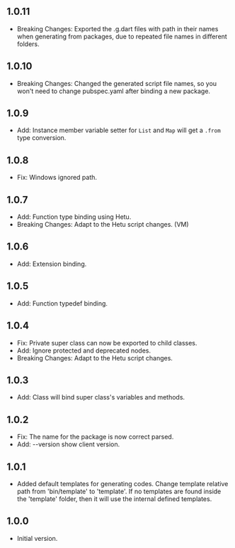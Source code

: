 ## 1.0.11
- Breaking Changes: Exported the .g.dart files with path in their names when generating from packages, due to repeated file names in different folders.

## 1.0.10
- Breaking Changes: Changed the generated script file names, so you won't need to change pubspec.yaml after binding a new package.

## 1.0.9
- Add: Instance member variable setter for `List` and `Map`  will get a `.from` type conversion. 

## 1.0.8
- Fix: Windows ignored path. 

## 1.0.7
- Add: Function type binding using Hetu.
- Breaking Changes: Adapt to the Hetu script changes. (VM)

## 1.0.6
- Add: Extension binding.

## 1.0.5
- Add: Function typedef binding.

## 1.0.4

- Fix: Private super class can now be exported to child classes.
- Add: Ignore protected and deprecated nodes. 
- Breaking Changes: Adapt to the Hetu script changes.    

## 1.0.3

- Add: Class will bind super class's variables and methods.

## 1.0.2

- Fix: The name for the package is now correct parsed.
- Add: --version show client version.

## 1.0.1

- Added default templates for generating codes. Change template relative path from 'bin/template' to 'template'. If no templates are found inside the 'template' folder, then it will use the internal defined templates.

## 1.0.0

- Initial version.
